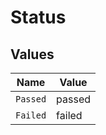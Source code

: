 # Status


## Values

| Name     | Value    |
| -------- | -------- |
| `Passed` | passed   |
| `Failed` | failed   |